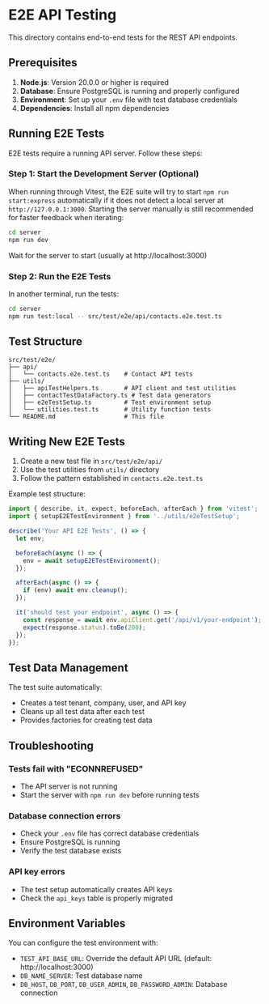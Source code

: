 # E2E API Testing

This directory contains end-to-end tests for the REST API endpoints.

## Prerequisites

1. **Node.js**: Version 20.0.0 or higher is required
2. **Database**: Ensure PostgreSQL is running and properly configured
3. **Environment**: Set up your `.env` file with test database credentials
4. **Dependencies**: Install all npm dependencies

## Running E2E Tests

E2E tests require a running API server. Follow these steps:

### Step 1: Start the Development Server (Optional)

When running through Vitest, the E2E suite will try to start `npm run start:express` automatically if it does not detect a local server at `http://127.0.0.1:3000`. Starting the server manually is still recommended for faster feedback when iterating:

```bash
cd server
npm run dev
```

Wait for the server to start (usually at http://localhost:3000)

### Step 2: Run the E2E Tests

In another terminal, run the tests:

```bash
cd server
npm run test:local -- src/test/e2e/api/contacts.e2e.test.ts
```

## Test Structure

```
src/test/e2e/
├── api/
│   └── contacts.e2e.test.ts    # Contact API tests
├── utils/
│   ├── apiTestHelpers.ts       # API client and test utilities
│   ├── contactTestDataFactory.ts # Test data generators
│   ├── e2eTestSetup.ts         # Test environment setup
│   └── utilities.test.ts       # Utility function tests
└── README.md                   # This file
```

## Writing New E2E Tests

1. Create a new test file in `src/test/e2e/api/`
2. Use the test utilities from `utils/` directory
3. Follow the pattern established in `contacts.e2e.test.ts`

Example test structure:

```typescript
import { describe, it, expect, beforeEach, afterEach } from 'vitest';
import { setupE2ETestEnvironment } from '../utils/e2eTestSetup';

describe('Your API E2E Tests', () => {
  let env;

  beforeEach(async () => {
    env = await setupE2ETestEnvironment();
  });

  afterEach(async () => {
    if (env) await env.cleanup();
  });

  it('should test your endpoint', async () => {
    const response = await env.apiClient.get('/api/v1/your-endpoint');
    expect(response.status).toBe(200);
  });
});
```

## Test Data Management

The test suite automatically:
- Creates a test tenant, company, user, and API key
- Cleans up all test data after each test
- Provides factories for creating test data

## Troubleshooting

### Tests fail with "ECONNREFUSED"
- The API server is not running
- Start the server with `npm run dev` before running tests

### Database connection errors
- Check your `.env` file has correct database credentials
- Ensure PostgreSQL is running
- Verify the test database exists

### API key errors
- The test setup automatically creates API keys
- Check the `api_keys` table is properly migrated

## Environment Variables

You can configure the test environment with:

- `TEST_API_BASE_URL`: Override the default API URL (default: http://localhost:3000)
- `DB_NAME_SERVER`: Test database name
- `DB_HOST`, `DB_PORT`, `DB_USER_ADMIN`, `DB_PASSWORD_ADMIN`: Database connection

